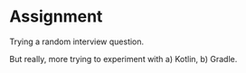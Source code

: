 # Assignment

Trying a random interview question.

But really, more trying to experiment with a) Kotlin, b) Gradle.

